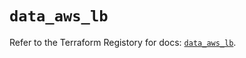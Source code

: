# `data_aws_lb`

Refer to the Terraform Registory for docs: [`data_aws_lb`](https://registry.terraform.io/providers/hashicorp/aws/4.63.0/docs/data-sources/lb).

